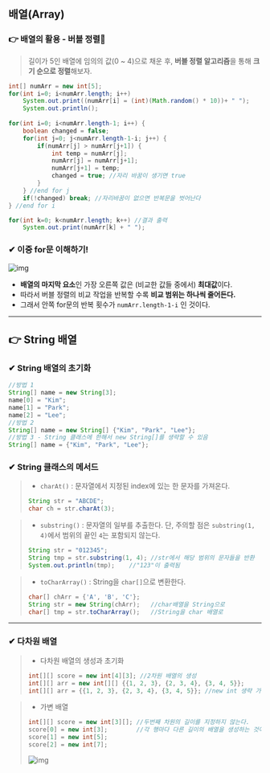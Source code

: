 ## 배열(Array)



### 👉 배열의 활용 - 버블 정렬🎈

> 길이가 5인 배열에 임의의 값(0 ~ 4)으로 채운 후, **버블 정렬 알고리즘**을 통해 **크기 순으로 정렬**해보자.

```java
int[] numArr = new int[5];
for(int i=0; i<numArr.length; i++)
	System.out.print((numArr[i] = (int)(Math.random() * 10))+ " ");
    System.out.println();
	
for(int i=0; i<numArr.length-1; i++) {
	boolean changed = false;
	for(int j=0; j<numArr.length-1-i; j++) {
		if(numArr[j] > numArr[j+1]) {
			int temp = numArr[j];
			numArr[j] = numArr[j+1];
			numArr[j+1] = temp;
			changed = true;	//자리 바꿈이 생기면 true
		}
	} //end for j
    if(!changed) break; //자리바꿈이 없으면 반복문을 벗어난다
} //end for i

for(int k=0; k<numArr.length; k++) //결과 출력
	System.out.print(numArr[k] + " ");
```

### **✔ 이중 for문 이해하기!**

![img](https://media.vlpt.us/images/eunseo-kim/post/361f7e6a-c3b5-455a-baa6-71c73c0a85e8/image.png)

- **배열의 마지막 요소**인 가장 오른쪽 값은 (비교한 값들 중에서) **최대값**이다.
- 따라서 버블 정렬의 비교 작업을 반복할 수록 **비교 범위는 하나씩 줄어든다.**
- 그래서 안쪽 for문의 반복 횟수가 `numArr.length-1-i` 인 것이다.

------



## 👉 String 배열

### **✔ String 배열의 초기화**

```java
//방법 1
String[] name = new String[3];
name[0] = "Kim";
name[1] = "Park";
name[2] = "Lee";
//방법 2
String[] name = new String[] {"Kim", "Park", "Lee"};
//방법 3 - String 클래스에 한해서 new String[]를 생략할 수 있음
String[] name = {"Kim", "Park", "Lee"}; 
```

### **✔ String 클래스의 메서드**

> - `charAt()` : 문자열에서 지정된 index에 있는 한 문자를 가져온다.
>
> ```java
> String str = "ABCDE";
> char ch = str.charAt(3);
> ```

> - `substring()` : 문자열의 일부를 추출한다.
>   단, 주의할 점은 `substring(1, 4)`에서 범위의 끝인 `4`는 포함되지 않는다.
>
> ```java
> String str = "012345";
> String tmp = str.substring(1, 4); //str에서 해당 범위의 문자들을 반환
> System.out.println(tmp);	  //"123"이 출력됨
> ```

> - `toCharArray()` : String을 `char[]`으로 변환한다.
>
> ```java
> char[] chArr = {'A', 'B', 'C'};
> String str = new String(chArr);	//char배열을 String으로
> char[] tmp = str.toCharArray();	//String을 char 배열로
> ```

------

### **✔ 다차원 배열**

> - 다차원 배열의 생성과 초기화
>
> ```java
> int[][] score = new int[4][3]; //2차원 배열의 생성
> int[][] arr = new int[][] {{1, 2, 3}, {2, 3, 4}, {3, 4, 5}};
> int[][] arr = {{1, 2, 3}, {2, 3, 4}, {3, 4, 5}}; //new int 생략 가능
> ```

> - 가변 배열
>
> ```java
> int[][] score = new int[3][];	//두번째 차원의 길이를 지정하지 않는다.
> score[0] = new int[3];		//각 행마다 다른 길이의 배열을 생성하는 것이 가능하다.
> score[1] = new int[5];
> score[2] = new int[7];
> ```
>
> ![img](https://media.vlpt.us/images/eunseo-kim/post/273a24c6-b43d-41a1-b59b-1607e4f814c7/image.png)